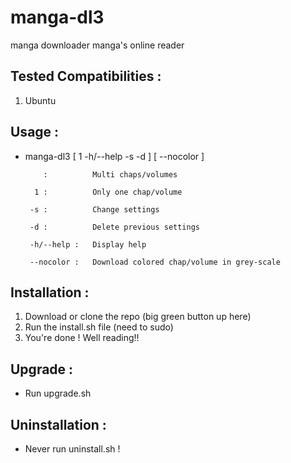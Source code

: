 # manga-dl3
manga downloader manga's online reader


## Tested Compatibilities :
1) Ubuntu

## Usage :

- manga-dl3 [ 1 -h/--help -s -d ] [ --nocolor ]

          :          Multi chaps/volumes
          
        1 :          Only one chap/volume
        
       -s :          Change settings
       
       -d :          Delete previous settings
       
       -h/--help :   Display help
       
       --nocolor :   Download colored chap/volume in grey-scale

## Installation :
1) Download or clone the repo (big green button up here)
2) Run the install.sh file (need to sudo)
4) You're done ! Well reading!!

## Upgrade :
- Run upgrade.sh

## Uninstallation :
- Never run uninstall.sh !
